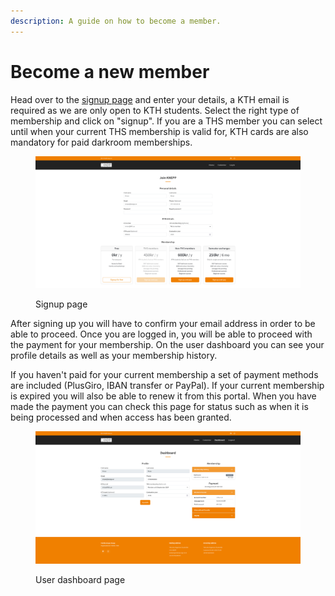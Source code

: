 ```yaml
---
description: A guide on how to become a member.
---
```


# Become a new member

Head over to the [signup page](https://knepp.se/user/signup) and enter your details, a KTH email is required as we are only open to KTH students. Select the right type of membership and click on "signup". If you are a THS member you can select until when your current THS membership is valid for, KTH cards are also mandatory for paid darkroom memberships.

<figure><img src="../.gitbook/assets/tutorial1.jpeg" alt=""><figcaption><p>Signup page</p></figcaption></figure>

After signing up you will have to confirm your email address in order to be able to proceed. Once you are logged in, you will be able to proceed with the payment for your membership. On the user dashboard you can see your profile details as well as your membership history.

If you haven't paid for your current membership a set of payment methods are included (PlusGiro, IBAN transfer or PayPal). If your current membership is expired you will also be able to renew it from this portal. When you have made the payment you can check this page for status such as when it is being processed and when access has been granted.

<figure><img src="../.gitbook/assets/tutorial2.jpeg" alt=""><figcaption><p>User dashboard page</p></figcaption></figure>
